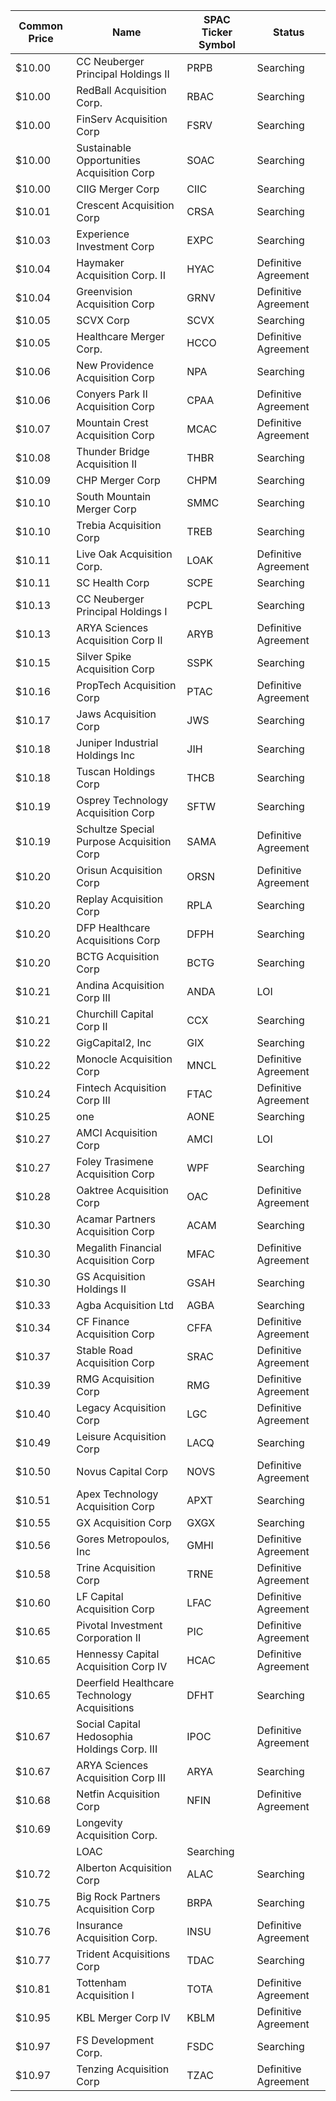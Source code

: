 Common Price  | Name                                         | SPAC Ticker Symbol | Status              
------------- | -------------------------------------------- | ------------------ | --------------------
$10.00        | CC Neuberger Principal Holdings II           | PRPB               | Searching           
$10.00        | RedBall Acquisition Corp.                    | RBAC               | Searching           
$10.00        | FinServ Acquisition Corp                     | FSRV               | Searching           
$10.00        | Sustainable Opportunities Acquisition Corp   | SOAC               | Searching           
$10.00        | CIIG Merger Corp                             | CIIC               | Searching           
$10.01        | Crescent Acquisition Corp                    | CRSA               | Searching           
$10.03        | Experience Investment Corp                   | EXPC               | Searching           
$10.04        | Haymaker Acquisition Corp. II                | HYAC               | Definitive Agreement
$10.04        | Greenvision Acquisition Corp                 | GRNV               | Definitive Agreement
$10.05        | SCVX Corp                                    | SCVX               | Searching           
$10.05        | Healthcare Merger Corp.                      | HCCO               | Definitive Agreement
$10.06        | New Providence Acquisition Corp              | NPA                | Searching           
$10.06        | Conyers Park II Acquisition Corp             | CPAA               | Definitive Agreement
$10.07        | Mountain Crest Acquisition Corp              | MCAC               | Definitive Agreement
$10.08        | Thunder Bridge Acquisition II                | THBR               | Searching           
$10.09        | CHP Merger Corp                              | CHPM               | Searching           
$10.10        | South Mountain Merger Corp                   | SMMC               | Searching           
$10.10        | Trebia Acquisition Corp                      | TREB               | Searching           
$10.11        | Live Oak Acquisition Corp.                   | LOAK               | Definitive Agreement
$10.11        | SC Health Corp                               | SCPE               | Searching           
$10.13        | CC Neuberger Principal Holdings I            | PCPL               | Searching           
$10.13        | ARYA Sciences Acquisition Corp II            | ARYB               | Definitive Agreement
$10.15        | Silver Spike Acquisition Corp                | SSPK               | Searching           
$10.16        | PropTech Acquisition Corp                    | PTAC               | Definitive Agreement
$10.17        | Jaws Acquisition Corp                        | JWS                | Searching           
$10.18        | Juniper Industrial Holdings Inc              | JIH                | Searching           
$10.18        | Tuscan Holdings Corp                         | THCB               | Searching           
$10.19        | Osprey Technology Acquisition Corp           | SFTW               | Searching           
$10.19        | Schultze Special Purpose Acquisition Corp    | SAMA               | Definitive Agreement
$10.20        | Orisun Acquisition Corp                      | ORSN               | Definitive Agreement
$10.20        | Replay Acquisition Corp                      | RPLA               | Searching           
$10.20        | DFP Healthcare Acquisitions Corp             | DFPH               | Searching           
$10.20        | BCTG Acquisition Corp                        | BCTG               | Searching           
$10.21        | Andina Acquisition Corp III                  | ANDA               | LOI                 
$10.21        | Churchill Capital Corp II                    | CCX                | Searching           
$10.22        | GigCapital2, Inc                             | GIX                | Searching           
$10.22        | Monocle Acquisition Corp                     | MNCL               | Definitive Agreement
$10.24        | Fintech Acquisition Corp III                 | FTAC               | Definitive Agreement
$10.25        | one                                          | AONE               | Searching           
$10.27        | AMCI Acquisition Corp                        | AMCI               | LOI                 
$10.27        | Foley Trasimene Acquisition Corp             | WPF                | Searching           
$10.28        | Oaktree Acquisition Corp                     | OAC                | Definitive Agreement
$10.30        | Acamar Partners Acquisition Corp             | ACAM               | Searching           
$10.30        | Megalith Financial Acquisition Corp          | MFAC               | Definitive Agreement
$10.30        | GS Acquisition Holdings II                   | GSAH               | Searching           
$10.33        | Agba Acquisition Ltd                         | AGBA               | Searching           
$10.34        | CF Finance Acquisition Corp                  | CFFA               | Definitive Agreement
$10.37        | Stable Road Acquisition Corp                 | SRAC               | Definitive Agreement
$10.39        | RMG Acquisition Corp                         | RMG                | Definitive Agreement
$10.40        | Legacy Acquisition Corp                      | LGC                | Definitive Agreement
$10.49        | Leisure Acquisition Corp                     | LACQ               | Searching           
$10.50        | Novus Capital Corp                           | NOVS               | Definitive Agreement
$10.51        | Apex Technology Acquisition Corp             | APXT               | Searching           
$10.55        | GX Acquisition Corp                          | GXGX               | Searching           
$10.56        | Gores Metropoulos, Inc                       | GMHI               | Definitive Agreement
$10.58        | Trine Acquisition Corp                       | TRNE               | Definitive Agreement
$10.60        | LF Capital Acquisition Corp                  | LFAC               | Definitive Agreement
$10.65        | Pivotal Investment Corporation II            | PIC                | Definitive Agreement
$10.65        | Hennessy Capital Acquisition Corp IV         | HCAC               | Definitive Agreement
$10.65        | Deerfield Healthcare Technology Acquisitions | DFHT               | Searching           
$10.67        | Social Capital Hedosophia Holdings Corp. III | IPOC               | Definitive Agreement
$10.67        | ARYA Sciences Acquisition Corp III           | ARYA               | Searching           
$10.68        | Netfin Acquisition Corp                      | NFIN               | Definitive Agreement
$10.69        | Longevity Acquisition Corp.
                 | LOAC               | Searching           
$10.72        | Alberton Acquisition Corp                    | ALAC               | Searching           
$10.75        | Big Rock Partners Acquisition Corp           | BRPA               | Searching           
$10.76        | Insurance Acquisition Corp.                  | INSU               | Definitive Agreement
$10.77        | Trident Acquisitions Corp                    | TDAC               | Searching           
$10.81        | Tottenham Acquisition I                      | TOTA               | Definitive Agreement
$10.95        | KBL Merger Corp IV                           | KBLM               | Definitive Agreement
$10.97        | FS Development Corp.                         | FSDC               | Searching           
$10.97        | Tenzing Acquisition Corp                     | TZAC               | Definitive Agreement
